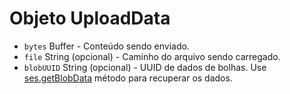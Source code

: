 # Objeto UploadData

* `bytes` Buffer - Conteúdo sendo enviado.
* `file` String (opcional) - Caminho do arquivo sendo carregado.
* `blobUUID` String (opcional) - UUID de dados de bolhas. Use [ses.getBlobData](../session.md#sesgetblobdataidentifier) método para recuperar os dados.
